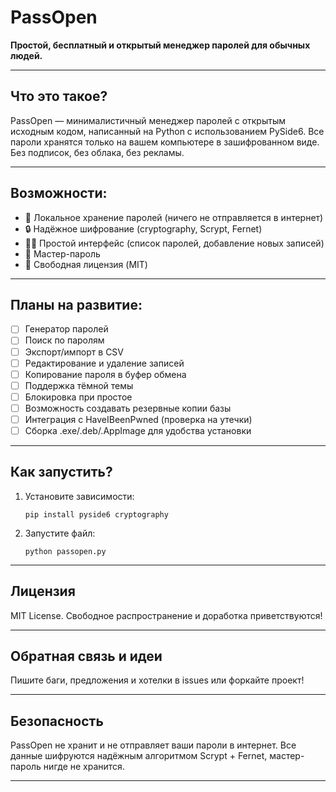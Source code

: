 # PassOpen


**Простой, бесплатный и открытый менеджер паролей для обычных людей.**

---

## Что это такое?

PassOpen — минималистичный менеджер паролей с открытым исходным кодом, написанный на Python с использованием PySide6. Все пароли хранятся только на вашем компьютере в зашифрованном виде.  
Без подписок, без облака, без рекламы.

---

## Возможности:

- 💾 Локальное хранение паролей (ничего не отправляется в интернет)
- 🔒 Надёжное шифрование (cryptography, Scrypt, Fernet)
- 🧑‍💻 Простой интерфейс (список паролей, добавление новых записей)
- 🔐 Мастер-пароль
- 🪪 Свободная лицензия (MIT)

---

## Планы на развитие:

- [ ] Генератор паролей
- [ ] Поиск по паролям
- [ ] Экспорт/импорт в CSV
- [ ] Редактирование и удаление записей
- [ ] Копирование пароля в буфер обмена
- [ ] Поддержка тёмной темы
- [ ] Блокировка при простое
- [ ] Возможность создавать резервные копии базы
- [ ] Интеграция с HaveIBeenPwned (проверка на утечки)
- [ ] Сборка .exe/.deb/.AppImage для удобства установки

---

## Как запустить?

1. Установите зависимости:
    ```
    pip install pyside6 cryptography
    ```
2. Запустите файл:
    ```
    python passopen.py
    ```

---

## Лицензия

MIT License. Свободное распространение и доработка приветствуются!

---

## Обратная связь и идеи

Пишите баги, предложения и хотелки в issues или форкайте проект!

---

## Безопасность

PassOpen не хранит и не отправляет ваши пароли в интернет. Все данные шифруются надёжным алгоритмом Scrypt + Fernet, мастер-пароль нигде не хранится.

---
